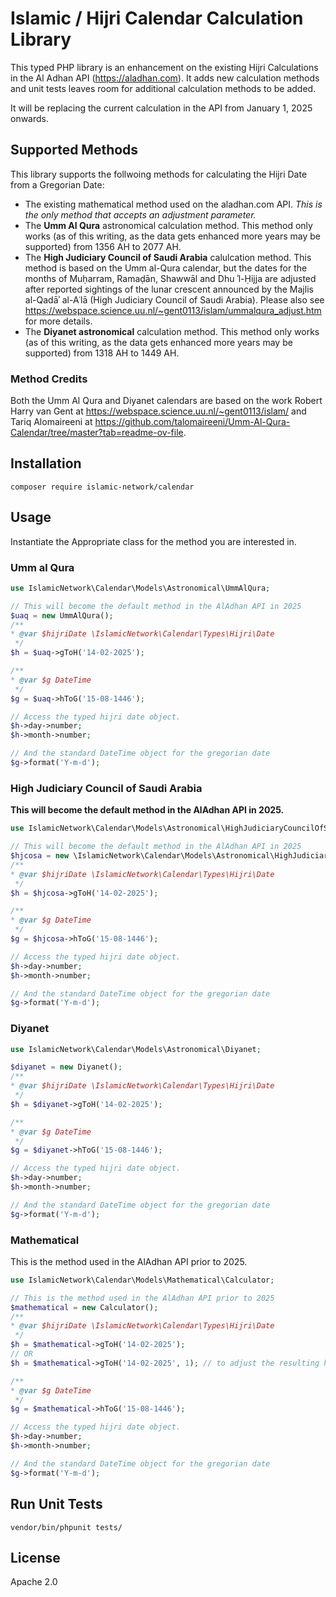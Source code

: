 # Islamic / Hijri Calendar Calculation Library

This typed PHP library is an enhancement on the existing Hijri Calculations in the Al Adhan API (https://aladhan.com). It adds new calculation methods
and unit tests leaves room for additional calculation methods to be added.

It will be replacing the current calculation in the API from January 1, 2025 onwards.

## Supported Methods

This library supports the follwoing methods for calculating the Hijri Date from a Gregorian Date:

* The existing mathematical method used on the aladhan.com API. *This is the only method that accepts an adjustment parameter.*
* The **Umm Al Qura** astronomical calculation method. This method only works (as of this writing, as the data gets enhanced more years may be supported) from 1356 AH to 2077 AH.
* The **High Judiciary Council of Saudi Arabia** calulcation method. This method is based on the Umm al-Qura calendar, but the dates for the months of Muḥarram, Ramaḍān, Shawwāl and Dhu ʾl-Ḥijja are adjusted after reported sightings of the lunar crescent announced by the Majlis al-Qadāʾ al-Aʿlā (High Judiciary Council of Saudi Arabia). Please also see https://webspace.science.uu.nl/~gent0113/islam/ummalqura_adjust.htm for more details.
* The **Diyanet astronomical** calculation method. This method only works (as of this writing, as the data gets enhanced more years may be supported) from 1318 AH to 1449 AH.

### Method Credits
Both the Umm Al Qura and Diyanet calendars are based on the work Robert Harry van Gent at https://webspace.science.uu.nl/~gent0113/islam/ and Tariq Alomaireeni at https://github.com/talomaireeni/Umm-Al-Qura-Calendar/tree/master?tab=readme-ov-file.

## Installation

```
composer require islamic-network/calendar
```

## Usage
Instantiate the Appropriate class for the method you are interested in.

### Umm al Qura

```php
use IslamicNetwork\Calendar\Models\Astronomical\UmmAlQura;

// This will become the default method in the AlAdhan API in 2025
$uaq = new UmmAlQura();
/**
* @var $hijriDate \IslamicNetwork\Calendar\Types\Hijri\Date
 */
$h = $uaq->gToH('14-02-2025');

/**
* @var $g DateTime
 */
$g = $uaq->hToG('15-08-1446');

// Access the typed hijri date object.
$h->day->number;
$h->month->number;

// And the standard DateTime object for the gregorian date
$g->format('Y-m-d');

```

### High Judiciary Council of Saudi Arabia

**This will become the default method in the AlAdhan API in 2025.**

```php
use IslamicNetwork\Calendar\Models\Astronomical\HighJudiciaryCouncilOfSaudiArabia;

// This will become the default method in the AlAdhan API in 2025
$hjcosa = new \IslamicNetwork\Calendar\Models\Astronomical\HighJudiciaryCouncilOfSaudiArabia();
/**
* @var $hijriDate \IslamicNetwork\Calendar\Types\Hijri\Date
 */
$h = $hjcosa->gToH('14-02-2025');

/**
* @var $g DateTime
 */
$g = $hjcosa->hToG('15-08-1446');

// Access the typed hijri date object.
$h->day->number;
$h->month->number;

// And the standard DateTime object for the gregorian date
$g->format('Y-m-d');

```

### Diyanet
```php
use IslamicNetwork\Calendar\Models\Astronomical\Diyanet;

$diyanet = new Diyanet();
/**
* @var $hijriDate \IslamicNetwork\Calendar\Types\Hijri\Date
 */
$h = $diyanet->gToH('14-02-2025');

/**
* @var $g DateTime
 */
$g = $diyanet->hToG('15-08-1446');

// Access the typed hijri date object.
$h->day->number;
$h->month->number;

// And the standard DateTime object for the gregorian date
$g->format('Y-m-d');

```

### Mathematical

This is the method used in the AlAdhan API prior to 2025.

```php
use IslamicNetwork\Calendar\Models\Mathematical\Calculator;

// This is the method used in the AlAdhan API prior to 2025
$mathematical = new Calculator();
/**
* @var $hijriDate \IslamicNetwork\Calendar\Types\Hijri\Date
 */
$h = $mathematical->gToH('14-02-2025');
// OR 
$h = $mathematical->gToH('14-02-2025', 1); // to adjust the resulting hijri date forward by 1 day

/**
* @var $g DateTime
 */
$g = $mathematical->hToG('15-08-1446');

// Access the typed hijri date object.
$h->day->number;
$h->month->number;

// And the standard DateTime object for the gregorian date
$g->format('Y-m-d');
```

## Run Unit Tests

```
vendor/bin/phpunit tests/
```

## License
Apache 2.0

